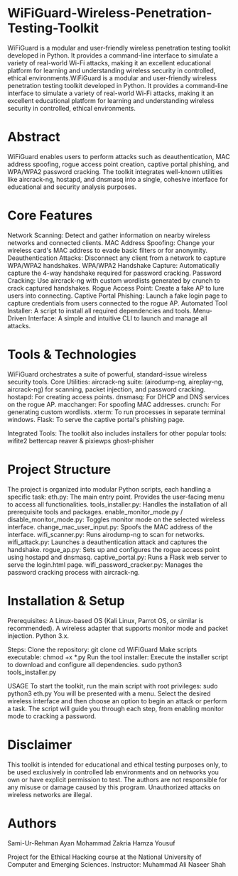 # WiFiGuard-Wireless-Penetration-Testing-Toolkit
WiFiGuard is a modular and user-friendly wireless penetration testing toolkit developed in Python. It provides a command-line interface to simulate a variety of real-world Wi-Fi attacks, making it an excellent educational platform for learning and understanding wireless security in controlled, ethical environments.WiFiGuard is a modular and user-friendly wireless penetration testing toolkit developed in Python. It provides a command-line interface to simulate a variety of real-world Wi-Fi attacks, making it an excellent educational platform for learning and understanding wireless security in controlled, ethical environments.

# Abstract
WiFiGuard enables users to perform attacks such as deauthentication, MAC address spoofing, rogue access point creation, captive portal phishing, and WPA/WPA2 password cracking. The toolkit integrates well-known utilities like aircrack-ng, hostapd, and dnsmasq into a single, cohesive interface for educational and security analysis purposes.

# Core Features
Network Scanning: Detect and gather information on nearby wireless networks and connected clients.
MAC Address Spoofing: Change your wireless card's MAC address to evade basic filters or for anonymity.
Deauthentication Attacks: Disconnect any client from a network to capture WPA/WPA2 handshakes.
WPA/WPA2 Handshake Capture: Automatically capture the 4-way handshake required for password cracking.
Password Cracking: Use aircrack-ng with custom wordlists generated by crunch to crack captured handshakes.
Rogue Access Point: Create a fake AP to lure users into connecting.
Captive Portal Phishing: Launch a fake login page to capture credentials from users connected to the rogue AP.
Automated Tool Installer: A script to install all required dependencies and tools.
Menu-Driven Interface: A simple and intuitive CLI to launch and manage all attacks.

# Tools & Technologies
WiFiGuard orchestrates a suite of powerful, standard-issue wireless security tools.
  Core Utilities:
  aircrack-ng suite: (airodump-ng, aireplay-ng, aircrack-ng) for scanning, packet injection, and password cracking.
  hostapd: For creating access points.
  dnsmasq: For DHCP and DNS services on the rogue AP.
  macchanger: For spoofing MAC addresses.
  crunch: For generating custom wordlists.
  xterm: To run processes in separate terminal windows.
  Flask: To serve the captive portal's phishing page.

Integrated Tools:
The toolkit also includes installers for other popular tools:
  wifite2
  bettercap
  reaver & pixiewps
  ghost-phisher

# Project Structure
The project is organized into modular Python scripts, each handling a specific task:
eth.py: The main entry point. Provides the user-facing menu to access all functionalities.
tools_installer.py: Handles the installation of all prerequisite tools and packages.
enable_monitor_mode.py / disable_monitor_mode.py: Toggles monitor mode on the selected wireless interface.
change_mac_user_input.py: Spoofs the MAC address of the interface.
wifi_scanner.py: Runs airodump-ng to scan for networks.
wifi_attack.py: Launches a deauthentication attack and captures the handshake.
rogue_ap.py: Sets up and configures the rogue access point using hostapd and dnsmasq.
captive_portal.py: Runs a Flask web server to serve the login.html page.
wifi_password_cracker.py: Manages the password cracking process with aircrack-ng.

# Installation & Setup
Prerequisites:
A Linux-based OS (Kali Linux, Parrot OS, or similar is recommended).
A wireless adapter that supports monitor mode and packet injection.
Python 3.x.

Steps:
Clone the repository:
git clone <your-repository-link>
cd WiFiGuard
Make scripts executable:
chmod +x *.py
Run the tool installer:
Execute the installer script to download and configure all dependencies.
sudo python3 tools_installer.py

USAGE
To start the toolkit, run the main script with root privileges:
sudo python3 eth.py
You will be presented with a menu. Select the desired wireless interface and then choose an option to begin an attack or perform a task. The script will guide you through each step, from enabling monitor mode to cracking a password.

# Disclaimer
This toolkit is intended for educational and ethical testing purposes only, to be used exclusively in controlled lab environments and on networks you own or have explicit permission to test. The authors are not responsible for any misuse or damage caused by this program. Unauthorized attacks on wireless networks are illegal.

# Authors
Sami-Ur-Rehman 
Ayan Mohammad Zakria
Hamza Yousuf

Project for the Ethical Hacking course at the National University of Computer and Emerging Sciences.
Instructor: Muhammad Ali Naseer Shah
